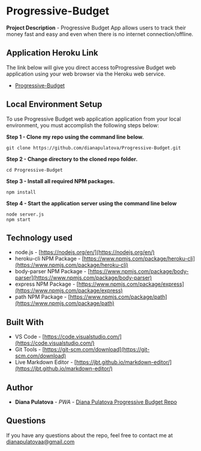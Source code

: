 # Progressive-Budget

 
**Project Description** - Progressive Budget App allows users to track their money fast and easy and even when there is no internet connection/offline. 

## Application Heroku Link
The link below will give you direct access toProgressive Budget web application using your web browser via the Heroku web service. 

<!-- Heroku References: heroku-link | repo-link -->
* [Progressive-Budget](heroku-link)

## Local Environment Setup
To use Progressive Budget web application application from your local environment, you must accomplish the following steps below:

**Step 1 - Clone my repo using the command line below.**
```
git clone https://github.com/dianapulatova/Progressive-Budget.git
```
**Step 2 - Change directory to the cloned repo folder.**
```
cd Progressive-Budget
```
**Step 3 - Install all required NPM packages.**
```
npm install
```
**Step 4 - Start the application server using the command line below**
```
node server.js
npm start
```

## Technology used
- node.js - [https://nodejs.org/en/](https://nodejs.org/en/)
- heroku-cli NPM Package - [https://www.npmjs.com/package/heroku-cli](https://www.npmjs.com/package/heroku-cli)
- body-parser NPM Package - [https://www.npmjs.com/package/body-parser](https://www.npmjs.com/package/body-parser)
- express NPM Package - [https://www.npmjs.com/package/express](https://www.npmjs.com/package/express)
- path NPM Package - [https://www.npmjs.com/package/path](https://www.npmjs.com/package/path)

<!--
- node.js - [https://nodejs.org/en/](https://nodejs.org/en/)
- mysql NPM Package - [https://www.npmjs.com/package/mysql](https://www.npmjs.com/package/mysql)
- inquirer NPM Package - [https://www.npmjs.com/package/inquirer](https://www.npmjs.com/package/inquirer)
- cli-table NPM Package - [https://www.npmjs.com/package/cli-table](https://www.npmjs.com/package/cli-table)
- heroku-cli NPM Package - [https://www.npmjs.com/package/heroku-cli](https://www.npmjs.com/package/heroku-cli)
- express NPM Package - [https://www.npmjs.com/package/express](https://www.npmjs.com/package/express)
- path - [https://www.npmjs.com/package/path](https://www.npmjs.com/package/path)
- body-parser NPM Package - [https://www.npmjs.com/package/body-parser](https://www.npmjs.com/package/body-parser)
-->

## Built With

* VS Code - [https://code.visualstudio.com/](https://code.visualstudio.com/)
* Git Tools - [https://git-scm.com/download](https://git-scm.com/download)
* Live Markdown Editor - [https://jbt.github.io/markdown-editor/](https://jbt.github.io/markdown-editor/)

## Author

* **Diana Pulatova** - *PWA* - [Diana Pulatova Progressive Budget Repo](https://github.com/dianapulatova/Progressive-Budget.git)

 ## Questions
   
  
  If you have any questions about the repo, feel free to contact me at <dianapulatovaa@gmail.com>

